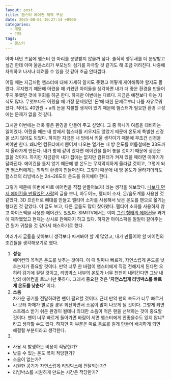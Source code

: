 ```yaml
---
layout: post
title: 햄스터 에어컨 제작 구상
date: 2025-08-01 10:27:14 +0900
categories:
  - 개발
  - 기타
tags:
  - 햄스터
---
```

아마 내년 즈음에 햄스터 한 마리를 분양받지 않을까 싶다. 솔직히 앵무새를 더 분양받고 싶긴 한데 아마 울음소리가 부모님의 심기를 자극할 것 같기도 해 조금 꺼려진다. 나중에 자취하고 나서나 데려올 수 있을 것 같아 조금 안타깝다. 

어릴 때는 지금처럼 햄스터에 대해 자세히 알지도 못했고 어떻게 케어해줘야 할지도 몰랐다. 무지했기 때문에 어렸을 때 키웠던 아이들을 생각하면 내가 더 좋은 환경을 만들어주지 못했던 것에 후회를 하곤 한다. 하지만 이번에는 다르다. 지금은 예전보다 아는 지식도 많다. 무엇보다도 어렸을 때 가장 문제였던 '돈'에 대한 문제로부터 나름 자유로워졌다. 적어도 40만원 + a의 돈을 지불할 생각이 있기 때문에 햄스터가 필요한 환경 구성에는 문제가 없을 것 같다.

그치만 이번에는 더욱 좋은 환경을 만들어 주고 싶었다. 그 중 하나가 여름을 대비하는 일이였다. 어렸을 때는 내 방에서 햄스터를 키우지도 않았기 때문에 온도에 특별한 신경을 쓰지 않아도 되었다. 하지만 지금은 내 방에서 키울 생각이기 때문에 무조건 신경을 써야만 한다. 왜냐면 컴퓨터에서 뿜어져 나오는 열기는 내 방 온도를 여름철에는 33도까지 올라가게 만든다. 내가 방에 같이 있다면 에어컨을 틀어 놓을 것이기 때문에 상관은 없을 것이다. 하지만 지금같이 내가 집에는 없지만 컴퓨터가 켜져 있을 때라면 이야기가 달라진다. 에어컨을 틀지 않기 때문에 방 온도는 무지막지하게 올라갈 것이고, 그렇게 되면 햄스터에게는 최악의 환경이 만들어진다. 그렇기 때문에 내 방 온도가 올라가더라도 햄스터의 리빙박스는 24~26도의 온도를 유지해야 한다.

그렇기 때문에 이번에 따로 에어컨을 직접 만들어보자! 라는 생각을 해보았다. [나보다 먼저 에어컨을 만들었던 사람](https://m.ruliweb.com/hobby/board/300113/read/30567969)의 글을 보니, 아두이노, 펠티어 소자, 온/습도계를 사용한 것 같았다. 3D 프린터로 뼈대를 만들고 펠티어 소자를 사용해서 낮은 온도를 팬으로 옮기는 형태인 것 같았다. 이 글도 보고, 다른 글들도 많이 찾아봤다. 펠티어 소자를 사용하지 않고 아이스팩을 사용한 에어컨도 있었다. SIMITV에서는 이미 [그런 형태의 에어컨](https://smartstore.naver.com/simiature/products/10652488449)을 과거에 제작했었고 현재는 상시로 판매까지 하고 있다. 하지만 아이스팩을 일일이 갈아주는건 뭔가 귀찮을 것 같아서 패스하기로 했다. 

여러가지 글들을 찾아보니 생각보다 따져봐야 할 게 많았고, 내가 만들어야 할 에어컨의 조건들을 생각해보기로 했다.

1. **성능**<br>에어컨의 목적은 온도를 낮추는 것이다. 이 때 얼마나 빠르게, 자연스럽게 온도를 낮추는지가 중요할 것이다. 만약 너무 찬 바람이 햄스터에게 직접 전해지게 된다면 오히려 감기에 걸릴 것이고, 리빙박스 내부의 온도가 너무 천천히 내려간다면 그냥 내 방의 에어컨을 트느니만 못하다. 그래서 중요한 것은 **'자연스럽게 리빙박스를 빠르게 온도를 낮춘다'** 이다.
2. **소음**<br>차가운 공기를 전달하려면 팬이 필요할 것이다. 근데 만약 팬의 속도가 너무 빠르거나 모터 자체가 별로일 경우 회전하면서 소음이 많이 나오게 될 것이다. 그렇게 되면 스트레스 받기 쉬운 환경이 될테니 최대한 소음이 적은 팬을 선택하는 것이 중요할 것이다. 팬이 너무 빠르게 돌아가면 바람이 세면 햄스터에게 안좋을수도 있지 않냐? 라고 생각할 수도 있다. 하지만 이 부분은 따로 통로를 길게 만들어 배치하게 되면 해결될 부분이라고 생각한다.
3. 


- 사용 시 발생하는 비용이 적당한가?
- 낮출 수 있는 온도 폭이 적당한가?
- 소음이 없는가?
- 시원한 공기가 자연스럽게 리빙박스에 전달되는가?
- 리빙박스를 시원하게 만드는 시간은 적당한가?